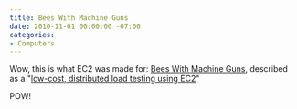 ```yaml
---
title: Bees With Machine Guns
date: 2010-11-01 00:00:00 -07:00
categories:
- Computers
---
```


<p>Wow, this is what EC2 was made for: <a href="http://github.com/newsapps/beeswithmachineguns">Bees With Machine Guns</a>, described as a "<a href="http://blog.apps.chicagotribune.com/2010/07/08/bees-with-machine-guns/">low-cost, distributed load testing using EC2</a>"</p>

<p>POW!</p>
